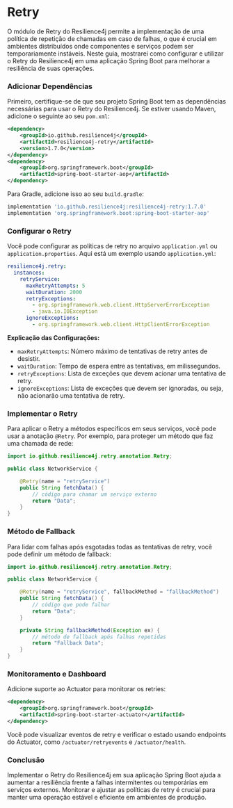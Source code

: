 # Retry

O módulo de Retry do Resilience4j permite a implementação de uma política de repetição de chamadas em caso de falhas, o que é crucial em ambientes distribuídos onde componentes e serviços podem ser temporariamente instáveis. Neste guia, mostrarei como configurar e utilizar o Retry do Resilience4j em uma aplicação Spring Boot para melhorar a resiliência de suas operações.

### Adicionar Dependências

Primeiro, certifique-se de que seu projeto Spring Boot tem as dependências necessárias para usar o Retry do Resilience4j. Se estiver usando Maven, adicione o seguinte ao seu `pom.xml`:

```xml
<dependency>
    <groupId>io.github.resilience4j</groupId>
    <artifactId>resilience4j-retry</artifactId>
    <version>1.7.0</version>
</dependency>
<dependency>
    <groupId>org.springframework.boot</groupId>
    <artifactId>spring-boot-starter-aop</artifactId>
</dependency>
```

Para Gradle, adicione isso ao seu `build.gradle`:

```gradle
implementation 'io.github.resilience4j:resilience4j-retry:1.7.0'
implementation 'org.springframework.boot:spring-boot-starter-aop'
```

### Configurar o Retry

Você pode configurar as políticas de retry no arquivo `application.yml` ou `application.properties`. Aqui está um exemplo usando `application.yml`:

```yaml
resilience4j.retry:
  instances:
    retryService:
      maxRetryAttempts: 5
      waitDuration: 2000
      retryExceptions:
        - org.springframework.web.client.HttpServerErrorException
        - java.io.IOException
      ignoreExceptions:
        - org.springframework.web.client.HttpClientErrorException
```

**Explicação das Configurações:**
- `maxRetryAttempts`: Número máximo de tentativas de retry antes de desistir.
- `waitDuration`: Tempo de espera entre as tentativas, em milissegundos.
- `retryExceptions`: Lista de exceções que devem acionar uma tentativa de retry.
- `ignoreExceptions`: Lista de exceções que devem ser ignoradas, ou seja, não acionarão uma tentativa de retry.

### Implementar o Retry

Para aplicar o Retry a métodos específicos em seus serviços, você pode usar a anotação `@Retry`. Por exemplo, para proteger um método que faz uma chamada de rede:

```java
import io.github.resilience4j.retry.annotation.Retry;

public class NetworkService {

    @Retry(name = "retryService")
    public String fetchData() {
        // código para chamar um serviço externo
        return "Data";
    }
}
```

### Método de Fallback

Para lidar com falhas após esgotadas todas as tentativas de retry, você pode definir um método de fallback:

```java
import io.github.resilience4j.retry.annotation.Retry;

public class NetworkService {

    @Retry(name = "retryService", fallbackMethod = "fallbackMethod")
    public String fetchData() {
        // código que pode falhar
        return "Data";
    }

    private String fallbackMethod(Exception ex) {
        // método de fallback após falhas repetidas
        return "Fallback Data";
    }
}
```

### Monitoramento e Dashboard

Adicione suporte ao Actuator para monitorar os retries:

```xml
<dependency>
    <groupId>org.springframework.boot</groupId>
    <artifactId>spring-boot-starter-actuator</artifactId>
</dependency>
```

Você pode visualizar eventos de retry e verificar o estado usando endpoints do Actuator, como `/actuator/retryevents` e `/actuator/health`.

### Conclusão

Implementar o Retry do Resilience4j em sua aplicação Spring Boot ajuda a aumentar a resiliência frente a falhas intermitentes ou temporárias em serviços externos. Monitorar e ajustar as políticas de retry é crucial para manter uma operação estável e eficiente em ambientes de produção.